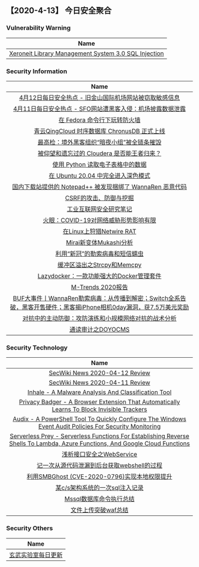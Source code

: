 
 ##   【2020-4-13】 今日安全聚合


###  						       							Vulnerability Warning

|                             Name                             |
| :----------------------------------------------------------: |
|[Xeroneit Library Management System 3.0 SQL Injection](https://cxsecurity.com/issue/WLB-2020040054)|

### 						        							Security Information
|                             Name                                    |
| :----------------------------------------------------------: |
|[4月12日每日安全热点 - 旧金山国际机场网站被窃取敏感信息](https://www.anquanke.com/post/id/202807)|
|[4月11日每日安全热点 - SFO网站遭黑客入侵：机场披露数据泄露](https://www.anquanke.com/post/id/202800)|
|[在 Fedora 命令行下玩转防火墙](https://linux.cn/article-12103-1.html?utm_source=rss&utm_medium=rss)|
|[青云QingCloud 时序数据库 ChronusDB 正式上线](https://linux.cn/article-12102-1.html?utm_source=rss&utm_medium=rss)|
|[最高检：境外黑客组织“暗夜小组”被全链条摧毁](https://linux.cn/article-12101-1.html?utm_source=rss&utm_medium=rss)|
|[被仰望和遗忘过的 Cloudera 是否能王者归来？](https://linux.cn/article-12100-1.html?utm_source=rss&utm_medium=rss)|
|[使用 Python 读取电子表格中的数据](https://linux.cn/article-12099-1.html?utm_source=rss&utm_medium=rss)|
|[在 Ubuntu 20.04 中完全进入深色模式](https://linux.cn/article-12098-1.html?utm_source=rss&utm_medium=rss)|
|[国内下载站提供的 Notepad++ 被发现捆绑了 WannaRen 恶意代码](https://linux.cn/article-12097-1.html?utm_source=rss&utm_medium=rss)|
|[CSRF的攻击、防御与挖掘](https://www.freebuf.com/articles/web/231614.html)|
|[工业互联网安全研究笔记](https://www.freebuf.com/articles/ics-articles/231508.html)|
|[火眼：COVID-19对网络威胁形势影响有限](https://www.freebuf.com/articles/network/233146.html)|
|[在Linux上狩猎Netwire RAT](https://www.freebuf.com/articles/others-articles/230353.html)|
|[Mirai新变体Mukashi分析](https://www.freebuf.com/articles/network/231117.html)|
|[利用“新冠”的勒索病毒和短信蠕虫](https://www.freebuf.com/articles/terminal/231246.html)|
|[缓冲区溢出之Strcpy和Memcpy](https://www.freebuf.com/articles/others-articles/230731.html)|
|[Lazydocker：一款功能强大的Docker管理套件](https://www.freebuf.com/sectool/231110.html)|
|[M-Trends 2020报告](https://www.freebuf.com/articles/network/230954.html)|
|[BUF大事件丨WannaRen勒索病毒：从传播到解密；Switch全系告破，黑客开售硬件；黑客揭iPhone相机0day漏洞，获7.5万美元奖励](https://www.freebuf.com/news/233274.html)|
|[对抗中的主动防御：攻防演练和小规模网络对抗的战术分析](https://www.freebuf.com/articles/others-articles/232889.html)|
|[通读审计之DOYOCMS](https://www.freebuf.com/vuls/229823.html)|

### 						        							Security  Technology
|                             Name                                    |
| :----------------------------------------------------------: |
|[SecWiki News 2020-04-12 Review](http://www.sec-wiki.com/?2020-04-12)|
|[SecWiki News 2020-04-11 Review](http://www.sec-wiki.com/?2020-04-11)|
|[Inhale - A Malware Analysis And Classification Tool](http://www.kitploit.com/2020/04/inhale-malware-analysis-and.html)|
|[Privacy Badger - A Browser Extension That Automatically Learns To Block Invisible Trackers](http://www.kitploit.com/2020/04/privacy-badger-browser-extension-that.html)|
|[Audix - A PowerShell Tool To Quickly Configure The Windows Event Audit Policies For Security Monitoring](http://www.kitploit.com/2020/04/audix-powershell-tool-to-quickly.html)|
|[Serverless Prey - Serverless Functions For Establishing Reverse Shells To Lambda, Azure Functions, And Google Cloud Functions](http://www.kitploit.com/2020/04/serverless-prey-serverless-functions.html)|
|[浅析接口安全之WebService](http://xz.aliyun.com/t/7541)|
|[记一次从源代码泄漏到后台获取webshell的过程](http://xz.aliyun.com/t/7529)|
|[利用SMBGhost (CVE-2020-0796)实现本地权限提升](http://xz.aliyun.com/t/7537)|
|[某c/s架构系统的一次sql注入记录](http://xz.aliyun.com/t/7536)|
|[Mssql数据库命令执行总结](http://xz.aliyun.com/t/7534)|
|[文件上传突破waf总结](http://xz.aliyun.com/t/7531)|

### 						        							Security  Others
|                             Name                                    |
| :----------------------------------------------------------: |
|[玄武实验室每日更新](https://weibo.com/p/1006065582522936/wenzhang?from=page_100606_profile&wvr=6&mod=wenzhangmore)|

